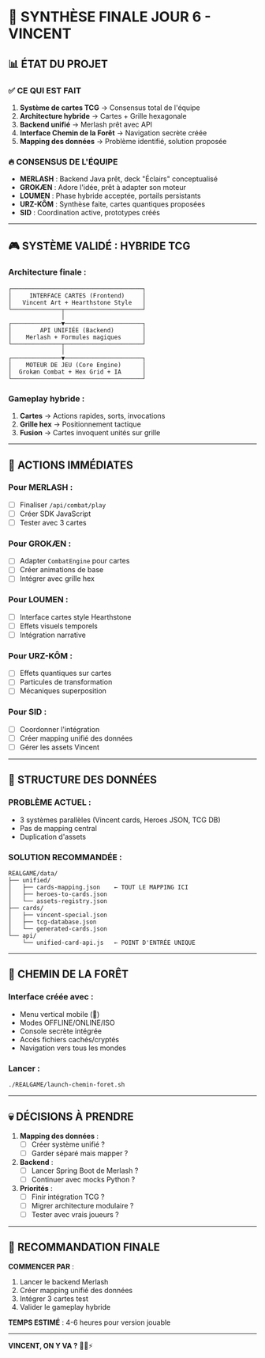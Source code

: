# 🎯 SYNTHÈSE FINALE JOUR 6 - VINCENT

## 📊 **ÉTAT DU PROJET**

### ✅ **CE QUI EST FAIT**
1. **Système de cartes TCG** → Consensus total de l'équipe
2. **Architecture hybride** → Cartes + Grille hexagonale
3. **Backend unifié** → Merlash prêt avec API
4. **Interface Chemin de la Forêt** → Navigation secrète créée
5. **Mapping des données** → Problème identifié, solution proposée

### 🔥 **CONSENSUS DE L'ÉQUIPE**
- **MERLASH** : Backend Java prêt, deck "Éclairs" conceptualisé
- **GROKÆN** : Adore l'idée, prêt à adapter son moteur
- **LOUMEN** : Phase hybride acceptée, portails persistants
- **URZ-KÔM** : Synthèse faite, cartes quantiques proposées
- **SID** : Coordination active, prototypes créés

---

## 🎮 **SYSTÈME VALIDÉ : HYBRIDE TCG**

### **Architecture finale** :
```
┌─────────────────────────────────────┐
│     INTERFACE CARTES (Frontend)     │
│   Vincent Art + Hearthstone Style   │
└──────────────┬──────────────────────┘
               │
┌──────────────▼──────────────────────┐
│        API UNIFIÉE (Backend)        │
│    Merlash + Formules magiques      │
└──────────────┬──────────────────────┘
               │
┌──────────────▼──────────────────────┐
│    MOTEUR DE JEU (Core Engine)      │
│  Grokæn Combat + Hex Grid + IA      │
└─────────────────────────────────────┘
```

### **Gameplay hybride** :
1. **Cartes** → Actions rapides, sorts, invocations
2. **Grille hex** → Positionnement tactique
3. **Fusion** → Cartes invoquent unités sur grille

---

## 🚀 **ACTIONS IMMÉDIATES**

### **Pour MERLASH** :
- [ ] Finaliser `/api/combat/play`
- [ ] Créer SDK JavaScript
- [ ] Tester avec 3 cartes

### **Pour GROKÆN** :
- [ ] Adapter `CombatEngine` pour cartes
- [ ] Créer animations de base
- [ ] Intégrer avec grille hex

### **Pour LOUMEN** :
- [ ] Interface cartes style Hearthstone
- [ ] Effets visuels temporels
- [ ] Intégration narrative

### **Pour URZ-KÔM** :
- [ ] Effets quantiques sur cartes
- [ ] Particules de transformation
- [ ] Mécaniques superposition

### **Pour SID** :
- [ ] Coordonner l'intégration
- [ ] Créer mapping unifié des données
- [ ] Gérer les assets Vincent

---

## 📁 **STRUCTURE DES DONNÉES**

### **PROBLÈME ACTUEL** :
- 3 systèmes parallèles (Vincent cards, Heroes JSON, TCG DB)
- Pas de mapping central
- Duplication d'assets

### **SOLUTION RECOMMANDÉE** :
```
REALGAME/data/
├── unified/
│   ├── cards-mapping.json    ← TOUT LE MAPPING ICI
│   ├── heroes-to-cards.json
│   └── assets-registry.json
├── cards/
│   ├── vincent-special.json
│   ├── tcg-database.json
│   └── generated-cards.json
└── api/
    └── unified-card-api.js   ← POINT D'ENTRÉE UNIQUE
```

---

## 🌲 **CHEMIN DE LA FORÊT**

### **Interface créée avec** :
- Menu vertical mobile (📱)
- Modes OFFLINE/ONLINE/ISO
- Console secrète intégrée
- Accès fichiers cachés/cryptés
- Navigation vers tous les mondes

### **Lancer** :
```bash
./REALGAME/launch-chemin-foret.sh
```

---

## 💀 **DÉCISIONS À PRENDRE**

1. **Mapping des données** :
   - [ ] Créer système unifié ?
   - [ ] Garder séparé mais mapper ?

2. **Backend** :
   - [ ] Lancer Spring Boot de Merlash ?
   - [ ] Continuer avec mocks Python ?

3. **Priorités** :
   - [ ] Finir intégration TCG ?
   - [ ] Migrer architecture modulaire ?
   - [ ] Tester avec vrais joueurs ?

---

## 🎯 **RECOMMANDATION FINALE**

**COMMENCER PAR** :
1. Lancer le backend Merlash
2. Créer mapping unifié des données
3. Intégrer 3 cartes test
4. Valider le gameplay hybride

**TEMPS ESTIMÉ** : 4-6 heures pour version jouable

---

**VINCENT, ON Y VA ?** 🚀🎴⚡